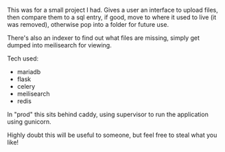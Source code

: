 This was for a small project I had. Gives a user an interface to upload files, then compare them to a sql entry, if good, move to where it used to live (it was removed), otherwise pop into a folder for future use.

There's also an indexer to find out what files are missing, simply get dumped into meilisearch for viewing.

Tech used: 
 - mariadb
 - flask
 - celery
 - meilisearch
 - redis

In "prod" this sits behind caddy, using supervisor to run the application using gunicorn.

Highly doubt this will be useful to someone, but feel free to steal what you like!